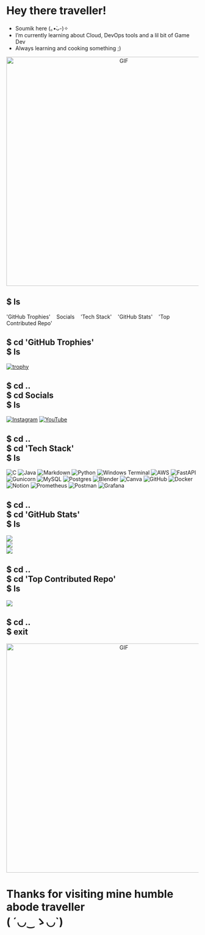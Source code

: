 # Hey there traveller!
- Soumik here (⁠｡⁠•̀⁠ᴗ⁠-⁠)⁠✧
- I’m currently learning about Cloud, DevOps tools and a lil bit of Game Dev
- Always learning and cooking something ;)

<p align="center">
  <img src="https://imgs.search.brave.com/kpJZ9ACaIiGU63l-Qr9WWjJBUc0fHrCFRvlf9erASvA/rs:fit:860:0:0:0/g:ce/aHR0cHM6Ly9tZWRp/YTMuZ2lwaHkuY29t/L21lZGlhL0pxbXVw/dVRWWllhUVg1czA5/NC8yMDAuZ2lmP2Np/ZD03OTBiNzYxMWJi/c3N5bWpvbTJ5Yndh/MWlvZjRvODE1eWJq/cGNwYm5jczRvMnV0/dnImZXA9djFfZ2lm/c19zZWFyY2gmcmlk/PTIwMC5naWYmY3Q9/Zw.gif" 
       alt="GIF" width="600">
</p>

## $ ls
<p>'GitHub Trophies'&nbsp&nbsp&nbsp&nbspSocials&nbsp&nbsp&nbsp&nbsp'Tech Stack'&nbsp&nbsp&nbsp&nbsp'GitHub Stats'&nbsp&nbsp&nbsp&nbsp'Top Contributed Repo'</p>

## $ cd 'GitHub Trophies'<br>$ ls
[![trophy](https://github-profile-trophy.vercel.app/?username=soumiksutradhar&theme=nord&column=3&margin-w=15&margin-h=15)](https://github.com/ryo-ma/github-profile-trophy)
## $ cd ..<br>$ cd Socials<br>$ ls
[![Instagram](https://img.shields.io/badge/Instagram-%23E4405F.svg?logo=Instagram&logoColor=white)](https://instagram.com/dopester03) [![YouTube](https://img.shields.io/badge/YouTube-%23FF0000.svg?logo=YouTube&logoColor=white)](https://youtube.com/@http://www.youtube.com/@CavemanCoding) 

## $ cd ..<br>$ cd 'Tech Stack'<br>$ ls
![C](https://img.shields.io/badge/c-%2300599C.svg?style=plastic&logo=c&logoColor=white) ![Java](https://img.shields.io/badge/java-%23ED8B00.svg?style=plastic&logo=openjdk&logoColor=white) ![Markdown](https://img.shields.io/badge/markdown-%23000000.svg?style=plastic&logo=markdown&logoColor=white) ![Python](https://img.shields.io/badge/python-3670A0?style=plastic&logo=python&logoColor=ffdd54) ![Windows Terminal](https://img.shields.io/badge/Windows%20Terminal-%234D4D4D.svg?style=plastic&logo=windows-terminal&logoColor=white) ![AWS](https://img.shields.io/badge/AWS-%23FF9900.svg?style=plastic&logo=amazon-aws&logoColor=white) ![FastAPI](https://img.shields.io/badge/FastAPI-005571?style=plastic&logo=fastapi) ![Gunicorn](https://img.shields.io/badge/gunicorn-%298729.svg?style=plastic&logo=gunicorn&logoColor=white) ![MySQL](https://img.shields.io/badge/mysql-4479A1.svg?style=plastic&logo=mysql&logoColor=white) ![Postgres](https://img.shields.io/badge/postgres-%23316192.svg?style=plastic&logo=postgresql&logoColor=white) ![Blender](https://img.shields.io/badge/blender-%23F5792A.svg?style=plastic&logo=blender&logoColor=white) ![Canva](https://img.shields.io/badge/Canva-%2300C4CC.svg?style=plastic&logo=Canva&logoColor=white) ![GitHub](https://img.shields.io/badge/github-%23121011.svg?style=plastic&logo=github&logoColor=white) ![Docker](https://img.shields.io/badge/docker-%230db7ed.svg?style=plastic&logo=docker&logoColor=white) ![Notion](https://img.shields.io/badge/Notion-%23000000.svg?style=plastic&logo=notion&logoColor=white) ![Prometheus](https://img.shields.io/badge/Prometheus-E6522C?style=plastic&logo=Prometheus&logoColor=white) ![Postman](https://img.shields.io/badge/Postman-FF6C37?style=plastic&logo=postman&logoColor=white) ![Grafana](https://img.shields.io/badge/grafana-%23F46800.svg?style=plastic&logo=grafana&logoColor=white)

## $ cd ..<br>$ cd 'GitHub Stats'<br>$ ls
![](https://github-readme-stats.vercel.app/api?username=soumiksutradhar&theme=vision-friendly-dark&hide_border=false&include_all_commits=false&count_private=false)<br/>
![](https://github-readme-streak-stats.herokuapp.com/?user=soumiksutradhar&theme=vision-friendly-dark&hide_border=false)<br/>
![](https://github-readme-stats.vercel.app/api/top-langs/?username=soumiksutradhar&theme=vision-friendly-dark&hide_border=false&include_all_commits=false&count_private=false&layout=compact)

## $ cd ..<br>$ cd 'Top Contributed Repo'<br>$ ls
![](https://github-contributor-stats.vercel.app/api?username=soumiksutradhar&limit=5&theme=noctis_minimus&combine_all_yearly_contributions=true)

## $ cd ..<br>$ exit

<p align="center">
  <img src="https://imgs.search.brave.com/qmUb6m9Z-KkI35k2l51JUkxU1ePjSuXIg78psPznTV4/rs:fit:860:0:0:0/g:ce/aHR0cHM6Ly9tZWRp/YTQuZ2lwaHkuY29t/L21lZGlhL3YxLlky/bGtQVGM1TUdJM05q/RXhjbWg0TldRNGFY/WTBiMmd5YXpJeGF6/azRiakU1ZGpVd05t/SjRlWEYxYm1sa1pX/WnlPR3g2ZENabGNE/MTJNVjluYVdaelgz/TmxZWEpqYUNaamRE/MW4vbGtjZVhORHc0/QWdyeWZyd3o4L2dp/cGh5LmdpZg.gif" 
       alt="GIF" width="600">
</p>

# Thanks for visiting mine humble abode traveller<br>(⁠ ⁠´⁠◡⁠‿⁠ゝ⁠◡⁠`⁠)
